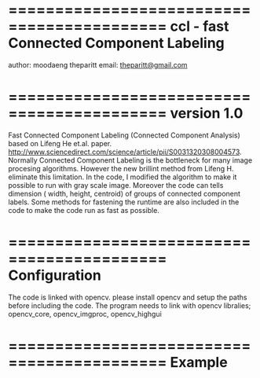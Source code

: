 ===========================================
ccl - fast Connected Component Labeling
===========================================

author: moodaeng theparitt
email:  theparitt@gmail.com


===========================================
                version 1.0
===========================================
Fast Connected Component Labeling (Connected Component Analysis) based on Lifeng He et.al. paper. http://www.sciencedirect.com/science/article/pii/S0031320308004573. Normally Connected Component Labeling is the bottleneck for many image procesing algorithms. However the new brillint method from Lifeng H. eliminate this limitation. 
     In the code, I modified the algorithm to make it possible to run with gray scale image. Moreover the code can tells dimension ( width, height, centroid) of  groups of connected component labels. Some methods for fastening the runtime are also included in the code to make the code run as fast as possible.
     
     

===========================================
             Configuration
===========================================
The code is linked with opencv. please install opencv and setup the paths before including the code. 
The program needs to link with opencv libralies; opencv_core, opencv_imgproc, opencv_highgui
     
     
     
     

===========================================
               Example
===========================================

